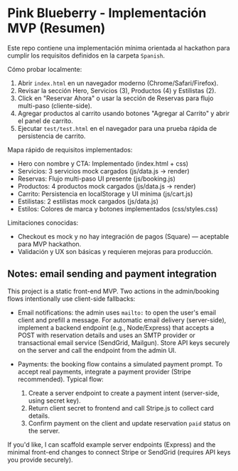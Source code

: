 # Pink Blueberry - Implementación MVP (Resumen)

Este repo contiene una implementación mínima orientada al hackathon para cumplir los requisitos definidos en la carpeta `Spanish`.

Cómo probar localmente:
1. Abrir `index.html` en un navegador moderno (Chrome/Safari/Firefox).
2. Revisar la sección Hero, Servicios (3), Productos (4) y Estilistas (2).
3. Click en "Reservar Ahora" o usar la sección de Reservas para flujo multi-paso (cliente-side).
4. Agregar productos al carrito usando botones "Agregar al Carrito" y abrir el panel de carrito.
5. Ejecutar `test/test.html` en el navegador para una prueba rápida de persistencia de carrito.

Mapa rápido de requisitos implementados:
- Hero con nombre y CTA: Implementado (index.html + css)
- Servicios: 3 servicios mock cargados (js/data.js -> render)
- Reservas: Flujo multi-paso UI presente (js/booking.js)
- Productos: 4 productos mock cargados (js/data.js -> render)
- Carrito: Persistencia en localStorage y UI mínima (js/cart.js)
- Estilistas: 2 estilistas mock cargados (js/data.js)
- Estilos: Colores de marca y botones implementados (css/styles.css)

Limitaciones conocidas:
- Checkout es mock y no hay integración de pagos (Square) — aceptable para MVP hackathon.
- Validación y UX son básicas y requieren mejoras para producción.


## Notes: email sending and payment integration

This project is a static front-end MVP. Two actions in the admin/booking flows intentionally use client-side fallbacks:

- Email notifications: the admin uses `mailto:` to open the user's email client and prefill a message. For automatic email delivery (server-side), implement a backend endpoint (e.g., Node/Express) that accepts a POST with reservation details and uses an SMTP provider or transactional email service (SendGrid, Mailgun). Store API keys securely on the server and call the endpoint from the admin UI.

- Payments: the booking flow contains a simulated payment prompt. To accept real payments, integrate a payment provider (Stripe recommended). Typical flow:
	1. Create a server endpoint to create a payment intent (server-side, using secret key).
	2. Return client secret to frontend and call Stripe.js to collect card details.
	3. Confirm payment on the client and update reservation `paid` status on the server.

If you'd like, I can scaffold example server endpoints (Express) and the minimal front-end changes to connect Stripe or SendGrid (requires API keys you provide securely).

